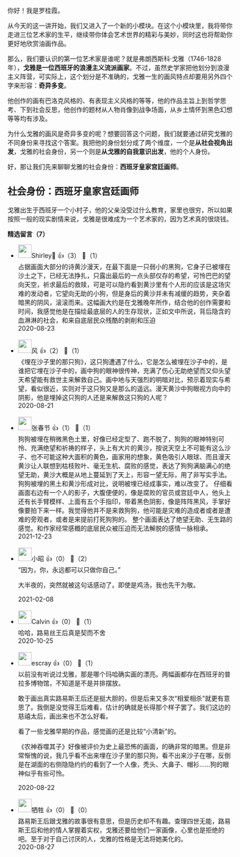 你好！我是罗桂霞。

从今天的这一讲开始，我们又进入了一个新的小模块。在这个小模块里，我将带你走进三位艺术家的生平，继续带你体会艺术世界的精彩与美妙，同时这也将帮助你更好地欣赏油画作品。

那么，我们要认识的第一位艺术家是谁呢？就是弗朗西斯科·戈雅（1746-1828年），**戈雅是一位西班牙的浪漫主义流派画家**。不过，虽然史学家把他划分到浪漫主义阵营，可实际上，这个划分是不准确的，戈雅一生的画风特点却要用另外四个字来形容：**奇异多变**。

他创作的画有巴洛克风格的、有表现主义风格的等等，他的作品主旨上到哲学思考、下到社会反思，他创作的题材从人物肖像到战争场面，从乡土情怀到黑色幻想等等均有涉及。

为什么戈雅的画风是奇异多变的呢？想要回答这个问题，我们就要通过研究戈雅的不同身份来寻找这个答案。我把他的身份划分成了两个维度，一个是**从社会视角出发**，戈雅的社会身份，另一个则是**从戈雅的自我意识出发**，他的个人身份。

好，那让我们先来聊聊戈雅的社会身份：**西班牙皇家宫廷画师**。

## 社会身份：西班牙皇家宫廷画师

戈雅出生于西班牙一个小村子，他的父亲没受过什么教育，家里也很穷，所以如果按照一般的现实剧情来说，戈雅是很难成为一个艺术家的，因为艺术真的很烧钱。
<div><strong>精选留言（7）</strong></div><ul>
<li><img src="https://static001.geekbang.org/account/avatar/00/1f/4f/f5/dfe274a1.jpg" width="30px"><span>Shirley🌙</span> 👍（3） 💬（1）<div>占据画面大部分的诗黄沙漫天，在最下面是一只弱小的黑狗，它身子已被埋在沙土之下，已经无法挣扎，只露出最后的一点头部仅存的希望，可怜巴巴的望向天空，祈求最后的救赎，可是可以隐约看到黄沙里有个人形的应该是这场灾难的发动者，它望向无助的小狗，但是身后的黄沙并未有减缓的趋势，夹杂着暗黑的阴风，滚滚而来。这幅画大约是在戈雅晚年所作，结合他的创作需要和时间，我感觉他是在描绘最底层的人的生存现状，正如文中所说，背后隐含的血淋淋的社会，和来自底层民众残酷的剥削和压迫</div>2020-08-23</li><br/><li><img src="https://static001.geekbang.org/account/avatar/00/10/71/22/b8c596b6.jpg" width="30px"><span>风</span> 👍（2） 💬（1）<div>《埋在沙子里的那只狗》，这只狗遭遇了什么，它是怎么被埋在沙子中的，是谁把它埋在沙子中的，画中狗的眼神很传神，充满了伤心无助绝望而又仰头望天希望能有救世主来解救自己。画中地与天强烈的明暗对比，预示着现实与希望，看似很近，实则对于这只狗又是那么的遥远。漫天黄沙中狗眼视方向中的阴影，他是埋掉这只狗的人还是来解救这只狗的人呢？</div>2020-08-21</li><br/><li><img src="" width="30px"><span>张春节</span> 👍（1） 💬（1）<div>狗狗被埋在稍微黑色土里，好像已经定型了、跑不脱了，狗狗的眼神特别可怜、充满绝望和祈祷的样子，头上有大片的黄沙，按说天空上不可能有这么沙子、也不可能这种大面积的黄色，画家用的想象，黄色吸引人眼球、而且漫天黄沙让人联想到枯枝败叶、毫无生机、腐败的感觉，表达了狗狗满脑满心的绝望无助，黄沙大概是从地上蔓延到了天上，形容一望无际，用了非写实手法。狗狗被埋的黑土和黄沙形成对比，说明被埋已经成事实，难以改变了。
仔细看画面右边有一个人的影子，大腹便便的，像是腐败的官员或宫廷中人，他头上还有长手臂模样、上面有五个手指印，带着黑色阴影，像是阵阵黑风，手掌好像要拍下来一样。我觉得他并不是来救狗狗，他可能是灾难的造成者或者是遭难的旁观者，或者是来提前打死狗狗的。
整个画面表达了绝望无助、无生路的感觉。和作家经常感概的底层民众被压迫而无法解脱的感情一脉相承。</div>2021-12-23</li><br/><li><img src="https://static001.geekbang.org/account/avatar/00/14/3f/39/a4c2154b.jpg" width="30px"><span>小昭</span> 👍（0） 💬（2）<div>“因为，你，永远都可以只做你自己。”

大半夜的，突然就被这句话感动了。即使是鸡汤，我也先干为敬。</div>2021-02-08</li><br/><li><img src="https://static001.geekbang.org/account/avatar/00/10/9c/af/05eeb5e9.jpg" width="30px"><span>Calvin</span> 👍（0） 💬（1）<div>哈哈，路易丝王后真是契而不舍</div>2020-10-25</li><br/><li><img src="https://static001.geekbang.org/account/avatar/00/0f/92/6d/becd841a.jpg" width="30px"><span>escray</span> 👍（0） 💬（1）<div>以前没有听说过戈雅，那是哪个玛哈确实画的漂亮。两幅画都存在西班牙的普拉多博物馆，不知道是不是并排摆放。

敢于画出真实路易斯王后还是挺大胆的，但是后来又多次“相爱相杀”就更有意思了。我倒是没觉得王后难看，估计的确就是长得那个样子罢了。我们这边的慈禧太后，画出来也不怎么好看。

看了一些戈雅早期的作品，感觉画的还是比较“小清新”的。

《农神吞噬其子》好像被评价为史上最恐怖的画面，的确非常的暗黑。但是非常惭愧的说，我几乎看不出来埋在沙子里的那只狗，看不出来沙子在哪，反倒是在湖面的右侧隐隐约约的看到了一个人像，秃头、大鼻子、帽衫……狗的眼神似乎有些可怜。</div>2020-08-22</li><br/><li><img src="https://static001.geekbang.org/account/avatar/00/18/b5/ca/bba4d696.jpg" width="30px"><span>牺牲</span> 👍（0） 💬（0）<div>路易斯王后跟戈雅的故事很有意思，但是历史却不有趣。查理四世无能，路易斯王后和他的情人掌握着实权，戈雅还要给他们一家画像，心里也是拒绝的吧。至于对于自己讨厌的人，戈雅的性格是无法将她美化的。</div>2020-08-27</li><br/>
</ul>